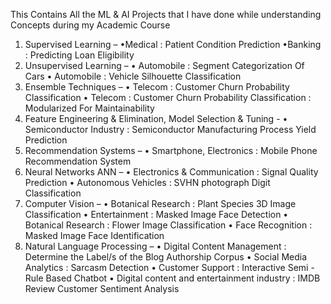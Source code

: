 This Contains All the ML & AI Projects that I have done while understanding Concepts during my Academic Course


1.	Supervised Learning –
•Medical : Patient Condition Prediction
•Banking : Predicting Loan Eligibility
2.	Unsupervised Learning –
    •	Automobile : Segment Categorization Of Cars
    •	Automobile : Vehicle Silhouette Classification
3.	Ensemble Techniques –
    •	Telecom : Customer Churn Probability Classification
    •	Telecom : Customer Churn Probability Classification : Modularized For Maintainability
4.	Feature Engineering & Elimination, Model Selection & Tuning -
    •	Semiconductor Industry : Semiconductor Manufacturing Process Yield Prediction
5.	Recommendation Systems –
    •	Smartphone, Electronics : Mobile Phone Recommendation System 
6.	Neural Networks ANN –
    •	Electronics & Communication : Signal Quality Prediction
    •	Autonomous Vehicles : SVHN photograph Digit Classification
7.	Computer Vision –
    •	Botanical Research : Plant Species 3D Image Classification
    •	Entertainment : Masked Image Face Detection
    •	Botanical Research : Flower Image Classification
    •	Face Recognition : Masked Image Face Identification
8.	Natural Language Processing –
    •	Digital Content Management : Determine the Label/s of the Blog Authorship Corpus
    •	Social Media Analytics : Sarcasm Detection
    •	Customer Support : Interactive Semi - Rule Based Chatbot
    •	Digital content and entertainment industry : IMDB Review Customer Sentiment Analysis

